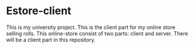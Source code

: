 # Estore-client

This is my university project. This is the client part for my online store selling rolls.
This online-store consist of two parts: client and server. There will be a client part in this repository.
